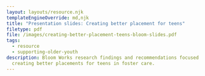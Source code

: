 ```yaml
---
layout: layouts/resource.njk
templateEngineOverride: md,njk
title: "Presentation slides: Creating better placement for teens"
filetype: pdf
file: /images/creating-better-placement-teens-bloom-slides.pdf
tags:
  - resource
  - supporting-older-youth
description: Bloom Works research findings and recommendations focused on
  creating better placements for teens in foster care.
---
```


